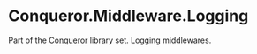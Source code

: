 # Conqueror.Middleware.Logging

Part of the [Conqueror](https://github.com/MrWolfZ/Conqueror) library set. Logging middlewares.
